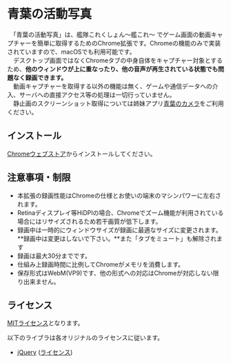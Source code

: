 # 青葉の活動写真

　「青葉の活動写真」は、艦隊これくしょん～艦これ～ でゲーム画面の動画キャプチャーを簡単に取得するためのChrome拡張です。Chromeの機能のみで実装されていますので、macOSでも利用可能です。  
　デスクトップ画面ではなくChromeタブの中身自体をキャプチャー対象とするため、**他のウィンドウが上に重なったり、他の音声が再生されている状態でも問題なく録画できます。**  
　動画キャプチャーを取得する以外の機能は無く、ゲームや通信データへの介入、サーバへの直接アクセス等の処理は一切行っていません。  
　静止画のスクリーンショット取得については姉妹アプリ[青葉のカメラ](https://github.com/Komit/AobaNoCamera)をご利用ください。

## インストール
[Chromeウェブストア](https://chrome.google.com/webstore/detail/%E9%9D%92%E8%91%89%E3%81%AE%E6%B4%BB%E5%8B%95%E5%86%99%E7%9C%9F/elfgjdagklbffkmdiedmbgnbnnijclia)からインストールしてください。

## 注意事項・制限
  - 本拡張の録画性能はChromeの仕様とお使いの端末のマシンパワーに左右されます。
  - Retinaディスプレイ等HiDPIの場合、Chromeでズーム機能が利用されている場合にはリサイズされるため若干画質が低下します。
  - 録画中は一時的にウィンドウサイズが録画に最適なサイズに変更されます。**録画中は変更はしないで下さい。**また「タブをミュート」も解除されます
  - 録画は最大30分までです。
  - 仕組み上録画時間に比例してChromeがメモリを消費します。
  - 保存形式はWebM(VP9)です、他の形式への対応はChromeが対応しない限り出来ません。

## ライセンス

[MITライセンス](https://github.com/Komit/AobaNoVideo/blob/master/LICENSE.md)となります。

以下のライブラは各オリジナルのライセンスに従います。
- [jQuery](http://jquery.com/) ([ライセンス](https://jquery.org/license/))
